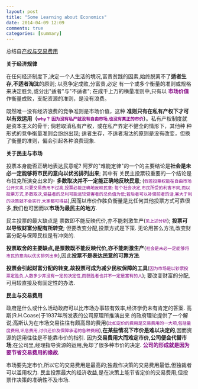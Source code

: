 ```yaml
---
layout: post
title: "Some Learning about Economics"
date: 2014-04-09 12:09
comments: true
categories: [summary]
---
```

   总结自[产权与交易费用](http://www.oklink.net/a/0011/1101/mgzy/003.htm)
   
   **关于经济规律**
   
在任何经济制度下,决定一个人生活的境况,富贵贫践的因素,始终脱离不了**适者生存,不适者淘汰**的原则; 以竞争定成败,分富贵,必定
有一个或多个衡量的准则或规格来决定胜负,或分出"适者"与"不适者"; 在成千上万的横量准则中,只有以 <font color="#800080">**市场价值**</font> 作衡量成败，支配资源的准则，是没有浪费。

既然唯一没有经济浪费的竞争准则是市场价值，这种 **准则只有在私有产权下才可以有效运用（<small><font color="#800080">why？ 因为没有私产就没有自由市场,也没有真正的市价</font></small>）**。私有产权制度就是资本主义的骨干; 倘若取消私有产权，或在私产界定不健全的情形下，其他种
种形式的竞争衡量准则会纷纷出现; 适者生存，不适者淘汰的原则是没有改变，但换了衡量的准则，偏会引起各种浪费现象.

   **关于民主与市场**
   
投票本身能否正确地表达民意呢? 阿罗的"难能定律"的一个的主要结论是**社会是未必一定能够将市民的意向以优劣排列出来**; 其中有
关民主投票较重要的一个结论是布拉克所演变出来的- **多数取决并不一定能正确地反映民意**; (<small><font color="#800080">假若投票权能在自由市场公开买卖,只要交易费用不过高,投票必能正确地反映民意: 每个社会决定,市民所受的利害不同,而以投票方式,多数取决,受益者的总利可能远较受害者的总负值为低;若后者可以补偿前者的话,害大于利的决策就不会实行,大家都可得益</font></small>),因而以市价作胜负衡量是比任何其他投票方式可靠很多,我们也可因而以**市场为最民主的地方**.

民主投票的最大缺点是 票数即不能反映代价,亦不能刺激生产(<small><font color="#800080">见上述分析</font></small>); **投票可以导致财富分配有所转变**; 但要改变分配,投票方式是下策. 无论用甚么方法,改变财富分配与保障民权是有冲突的.

**投票取舍的主要缺点,是票数既不能反映代价,亦不能刺激生产**(<small><font color="#800080">社会是未必一定能够将市民的意向以优劣排列出来</font></small>),因此**投票不是表达民意的可靠方法**.

**投票会引起财富分配的转变,故投票可成为减少民权保障的工具**(<small><font color="#800080">因为市场是以钞票投票定胜负,人数多少并没有一定的决定性,而获胜者也并不一定是富有的人</font></small>); 要改变财富的分配,可用较直接及有固定性的办法.
   
   **民主与交易费用**
   
政府是什么或什么活动政府可以比市场办事较有效率,经济学仍未有肯定的答案. 高斯(R.H.Coase)于1937年所发表的公司原理所推演出来
的政府理论提供了一个解说;高斯认为在市场交易往往有颇高昂的费用(<small><font color="#800080">比如定价的费用是交易费用的一大项,包括量度费用,讯息费用,讨价还价及保障承诺的各种费用</font></small>),**在某些情况下市价是难以决定的**,因而资源的运用往往是不能靠市价的指引. 因为**交易费用大而难定市价,公司便会代替市场**;在公司里,经理指导资源的运用,免却了很多种市价的决定. <font color="#800080">**公司的形成就是因为要节省交易费用的缘故**</font>.
   
市场要先定市价,所以它的交易费用是最高的;独裁作决策的交易费用最低,但独裁者可以滥用权力. 民主投票最大的经济收益,是在决策上能节省定价的交易费用;但投票作决策的准确性不及市场.
   
       
   
   


